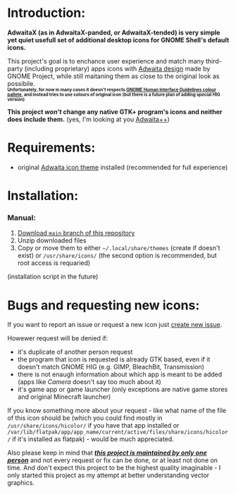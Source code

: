 # Introduction:
**AdwaitaX (as in AdwaitaX-panded, or AdwaitaX-tended) is very simple yet quiet usefull set of additional desktop icons for GNOME Shell's default icons.**  

This project's goal is to enchance user experience and match many third-party (including proprietary) apps icons with [Adwaita design](https://developer.gnome.org/hig/guidelines/app-icons.html#gnome-app-icon-style) made by GNOME Project, while still maitaning them as close to the original look as possibile.  
**<sub><sup>Unfortunately, for now in many cases it doesn't respects [GNOME Human Interface Guidelines colour pallete](https://developer.gnome.org/hig/reference/palette.html), and instead tries to use colours of original icon (but there is a future plan of adding special HIG version)</sup></sub>**

**This project _won't_ change any native GTK+ program's icons and neither does include them.** (yes, I'm looking at you [Adwaita++](https://github.com/Bonandry/adwaita-plus))

# Requirements:
- original [Adwaita icon theme](https://gitlab.gnome.org/GNOME/adwaita-icon-theme/-/tree/master/Adwaita) installed (recommended for full experience)

# Installation:
### Manual:
1. [Download `main` branch of this repository](https://github.com/grungefox/AdwaitaX-icon-theme/archive/refs/heads/main.zip)
2. Unzip downloaded files
3. Copy or move them to either `~/.local/share/themes` (create if doesn't exist) or `/usr/share/icons/` (the second option is recommended, but root access is requaried)

(installation script in the future)

# Bugs and requesting new icons:
If you want to report an issue or request a new icon just [create new issue](https://github.com/grungefox/AdwaitaX-icon-theme/issues).  

Howewer request will be denied if:
- it's duplicate of another person request
- the program that icon is requested is already GTK based, even if it doesn't match GNOME HIG (e.g. GIMP, BleachBit, Transmission)
- there is not enaugh information about which app is meant to be added (apps like _Camera_ doesn't say too much about it)
- it's game app or game launcher (only exceptions are native game stores and original Minecraft launcher)

If you know something more about your request - like what name of the file of this icon should be (which you could find mostly in `/usr/share/icons/hicolor/` if you have that app installed or `/var/lib/flatpak/app/app_name/current/active/files/share/icons/hicolor/` if it's installed as flatpak) - would be much appreciated.

Also please keep in mind that [**_this project is maintained by only one person_**](https://github.com/grungefox) and not every request or fix can be done, or at least not done on time. And don't expect this project to be the highest quality imaginable - I only started this project as my attempt at better understanding vector graphics.
